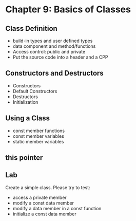 # Chapter 9: Basics of Classes

## Class Definition

* build-in types and user defined types
* data component and method/functions
* Access control: public and private
* Put the source code into a header and a CPP

## Constructors and Destructors

* Constructors
* Default Constructors
* Destructors
* Initialization

## Using a Class
* const member functions
* const member variables
* static member variables


## this pointer

## Lab

Create a simple class. Please try to test:

* access a private member
* modify a const data member
* modify a data member in a const function
* initialize a const data member
